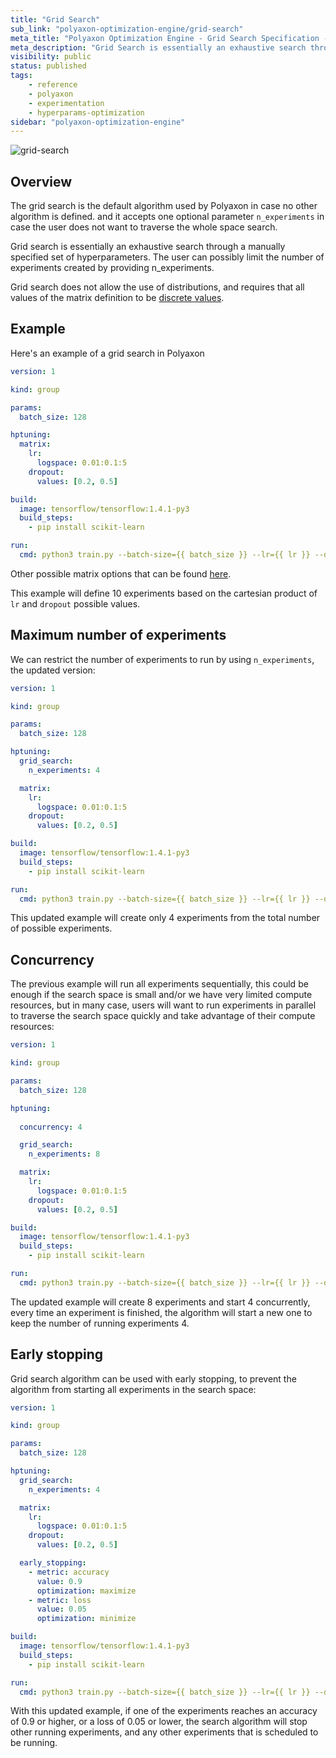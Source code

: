 ```yaml
---
title: "Grid Search"
sub_link: "polyaxon-optimization-engine/grid-search"
meta_title: "Polyaxon Optimization Engine - Grid Search Specification - Polyaxon References"
meta_description: "Grid Search is essentially an exhaustive search through a manually specified set of hyperparameters."
visibility: public
status: published
tags:
    - reference
    - polyaxon
    - experimentation
    - hyperparams-optimization
sidebar: "polyaxon-optimization-engine"
---
```


![grid-search](../../../content/images/references/optimization-engine/grid-search.png)

## Overview
 
The grid search is the default algorithm used by Polyaxon in case no other algorithm is defined.
and it accepts one optional parameter `n_experiments` in case the user does not want to traverse the whole space search.

Grid search is essentially an exhaustive search through a manually specified set of hyperparameters. The user can possibly limit the number of experiments created by providing n_experiments.

Grid search does not allow the use of distributions, and requires that all values of the matrix definition to be [discrete values](/references/polyaxonfile-yaml-specification/hptuning/#discrete-values).

## Example

Here's an example of a grid search in Polyaxon

```yaml
version: 1

kind: group

params:
  batch_size: 128

hptuning:
  matrix:
    lr:
      logspace: 0.01:0.1:5
    dropout:
      values: [0.2, 0.5]

build:
  image: tensorflow/tensorflow:1.4.1-py3
  build_steps:
    - pip install scikit-learn

run:
  cmd: python3 train.py --batch-size={{ batch_size }} --lr={{ lr }} --dropout={{ dropout }}
```

Other possible matrix options that can be found [here](/references/polyaxonfile-yaml-specification/hptuning/#discrete-values).

This example will define 10 experiments based on the cartesian product of `lr` and `dropout` possible values.

## Maximum number of experiments

We can restrict the number of experiments to run by using `n_experiments`, the updated version:

```yaml
version: 1

kind: group

params:
  batch_size: 128

hptuning:
  grid_search:
    n_experiments: 4

  matrix:
    lr:
      logspace: 0.01:0.1:5
    dropout:
      values: [0.2, 0.5]

build:
  image: tensorflow/tensorflow:1.4.1-py3
  build_steps:
    - pip install scikit-learn

run:
  cmd: python3 train.py --batch-size={{ batch_size }} --lr={{ lr }} --dropout={{ dropout }}
```

This updated example will create only 4 experiments from the total number of possible experiments.

## Concurrency

The previous example will run all experiments sequentially, this could be enough if the search space is small and/or we have very limited compute resources, 
but in many case, users will want to run experiments in parallel to traverse the search space quickly and take advantage of their compute resources:

```yaml
version: 1

kind: group

params:
  batch_size: 128

hptuning:
  
  concurrency: 4

  grid_search:
    n_experiments: 8

  matrix:
    lr:
      logspace: 0.01:0.1:5
    dropout:
      values: [0.2, 0.5]

build:
  image: tensorflow/tensorflow:1.4.1-py3
  build_steps:
    - pip install scikit-learn

run:
  cmd: python3 train.py --batch-size={{ batch_size }} --lr={{ lr }} --dropout={{ dropout }}
```

The updated example will create 8 experiments and start 4 concurrently, every time an experiment is finished, the algorithm will start a new one to keep the number of running experiments 4. 

## Early stopping

Grid search algorithm can be used with early stopping, to prevent the algorithm from starting all experiments in the search space:

```yaml
version: 1

kind: group

params:
  batch_size: 128

hptuning:
  grid_search:
    n_experiments: 4

  matrix:
    lr:
      logspace: 0.01:0.1:5
    dropout:
      values: [0.2, 0.5]

  early_stopping:
    - metric: accuracy
      value: 0.9
      optimization: maximize
    - metric: loss
      value: 0.05
      optimization: minimize

build:
  image: tensorflow/tensorflow:1.4.1-py3
  build_steps:
    - pip install scikit-learn

run:
  cmd: python3 train.py --batch-size={{ batch_size }} --lr={{ lr }} --dropout={{ dropout }}
```

With this updated example, if one of the experiments reaches an accuracy of 0.9 or higher, or a loss of 0.05 or lower, the search algorithm will stop other running experiments, 
and any other experiments that is scheduled to be running.
